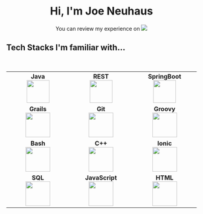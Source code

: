 <h1 align="center"> Hi, I'm Joe Neuhaus </h1> 

<p align="center">
  You can review my experience on 
<a href="https://www.linkedin.com/in/josephneuhaus/"><img src="https://img.shields.io/badge/linkedin-%230077B5.svg?&style=for-the-badge&logo=linkedin&logoColor=white"/></a>
</p>
  
## Tech Stacks I'm familiar with...

<br/>

<table>
<tbody>
<tr>
<td align="center" width="20%">
<span><b><center>Java</center></b></span> 
<img height=60px src="https://img.icons8.com/dusk/64/000000/java-coffee-cup-logo.png"/>
</td>

<td align="center" width="20%">
<span><b><center>REST</center></b></span> 
<img height=60px src="https://img.icons8.com/nolan/64/api-settings.png"/>
</td>

<td align="center" width="20%">
<span><b><center>SpringBoot</center></b></span> 
<img height=60px src="https://img.icons8.com/color/48/000000/spring-logo.png"/>
</td>
</tr>

<tr>
<td align="center" width="20%">
<span><b><center>Grails</center></b></span> 
<img height=65px src="https://plugins.grails.org/assets/grails_logo.svg"> 
</td>

<td align="center" width="20%">
<span><b><center>Git</center></b></span> 
<img height=65px src="https://img.icons8.com/ios-glyphs/2x/github-2.png"> 
</td>

<td align="center" width="20%">
<span><b><center>Groovy</center></b></span> 
<img height=65px src="https://twitter.com/ApacheGroovy/photo"> 
</td>
</tr>

<tr>
<td align="center" width="20%">
<span><b><center>Bash</center></b></span> 
<img height=65px src="https://img.icons8.com/bubbles/2x/console.png"> 
</td>

<td align="center" width="20%">
<span><b><center>C++</center></b></span> 
<img height=65px src="https://isocpp.org/assets/images/cpp_logo.png"> 
</td>

<td align="center" width="20%">
<span><b><center>Ionic</center></b></span> 
<img height=65px src="https://img.icons8.com/ios-filled/50/000000/ionic.png"/> 
</td>
</tr>

<tr>
<td align="center" width="20%">
<span><b><center>SQL</center></b></span> 
<img height=65px src="https://img.icons8.com/ios-filled/2x/sql.png"> 
</td>

<td align="center" width="20%">
<span><b><center>JavaScript</center></b></span> 
<img height=65px src="https://img.icons8.com/color/2x/javascript.png"> 
</td>

<td align="center" width="20%">
<span><b><center>HTML</center></b></span> 
<img height=65px src="https://img.icons8.com/color/2x/html-5.png"> 
</td>
</tr>

</tbody>
</table>

<!--
**jneuhaus/jneuhaus** is a ✨ _special_ ✨ repository because its `README.md` (this file) appears on your GitHub profile.

Here are some ideas to get you started:

- 🔭 I’m currently working on ...
- 🌱 I’m currently learning ...
- 👯 I’m looking to collaborate on ...
- 🤔 I’m looking for help with ...
- 💬 Ask me about ...
- 📫 How to reach me: ...
- 😄 Pronouns: ...
- ⚡ Fun fact: ...
-->
